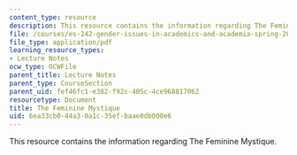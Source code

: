 ```yaml
---
content_type: resource
description: This resource contains the information regarding The Feminine Mystique.
file: /courses/es-242-gender-issues-in-academics-and-academia-spring-2004/6ea33cb044a30a1c35efbaae0db000e6_MITES_242S04_ses8.pdf
file_type: application/pdf
learning_resource_types:
- Lecture Notes
ocw_type: OCWFile
parent_title: Lecture Notes
parent_type: CourseSection
parent_uid: fef46fc1-e382-f92c-405c-4ce968817062
resourcetype: Document
title: The Feminine Mystique
uid: 6ea33cb0-44a3-0a1c-35ef-baae0db000e6
---
```

This resource contains the information regarding The Feminine Mystique.

